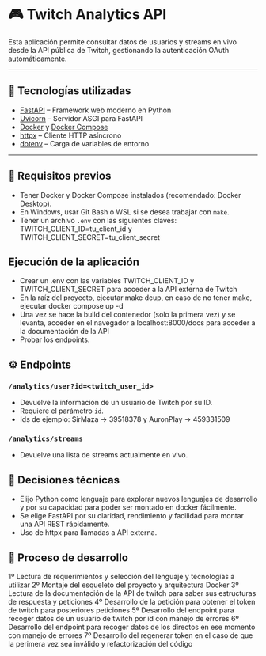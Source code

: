 # 🎮 Twitch Analytics API

Esta aplicación permite consultar datos de usuarios y streams en vivo desde la API pública de Twitch, gestionando la autenticación OAuth automáticamente.

---

## 🚀 Tecnologías utilizadas

- [FastAPI](https://fastapi.tiangolo.com/) – Framework web moderno en Python
- [Uvicorn](https://www.uvicorn.org/) – Servidor ASGI para FastAPI
- [Docker](https://www.docker.com/) y [Docker Compose](https://docs.docker.com/compose/)
- [httpx](https://www.python-httpx.org/) – Cliente HTTP asíncrono
- [dotenv](https://pypi.org/project/python-dotenv/) – Carga de variables de entorno

---

## 🧰 Requisitos previos

- Tener Docker y Docker Compose instalados (recomendado: Docker Desktop).
- En Windows, usar Git Bash o WSL si se desea trabajar con `make`.
- Tener un archivo `.env` con las siguientes claves: TWITCH_CLIENT_ID=tu_client_id y TWITCH_CLIENT_SECRET=tu_client_secret

## Ejecución de la aplicación

- Crear un .env con las variables TWITCH_CLIENT_ID y TWITCH_CLIENT_SECRET para acceder a la API externa de Twitch
- En la raíz del proyecto, ejecutar make dcup, en caso de no tener make, ejecutar docker compose up -d
- Una vez se hace la build del contenedor (solo la primera vez) y se levanta, acceder en el navegador a localhost:8000/docs para acceder a la documentación de la API
- Probar los endpoints.

## ⚙️ Endpoints

### `/analytics/user?id=<twitch_user_id>`

- Devuelve la información de un usuario de Twitch por su ID.
- Requiere el parámetro `id`.
- Ids de ejemplo: SirMaza -> 39518378 y AuronPlay -> 459331509

### `/analytics/streams`

- Devuelve una lista de streams actualmente en vivo.


## 📌 Decisiones técnicas

- Elijo Python como lenguaje para explorar nuevos lenguajes de desarrollo y por su capacidad para poder ser montado en docker fácilmente.
- Se elige FastAPI por su claridad, rendimiento y facilidad para montar una API REST rápidamente.
- Uso de httpx para llamadas a API externa.

## 🧠 Proceso de desarrollo

1º Lectura de requerimientos y selección del lenguaje y tecnologías a utilizar
2º Montaje del esqueleto del proyecto y arquitectura Docker
3º Lectura de la documentación de la API de twitch para saber sus estructuras de respuesta y peticiones
4º Desarrollo de la petición para obtener el token de twitch para posteriores peticiones
5º Desarrollo del endpoint para recoger datos de un usuario de twitch por id con manejo de errores
6º Desarrollo del endpoint para recoger datos de los directos en ese momento con manejo de errores
7º Desarrollo del regenerar token en el caso de que la perimera vez sea inválido y refactorización del código
